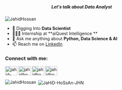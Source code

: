 <h5 align="center"> Let's talk about Data Analyst </h5>

<p align="left"> <img src="https://komarev.com/ghpvc/?username=JahidHossan&label=Profile%20views&color=0e75b6&style=flat" alt="JahidHossan" /> </p>

- 🌱 Digging Into **Data Scientist**
- 👨🏻‍💻 Internship at **aiQuest Intelligence **
- 💬 Ask me anything about **Python, Data Science & AI**
- 📫 Reach me on [LinkedIn](https://www.linkedin.com/in/jahid-hossan-342196258/)

<h3 align="left">Connect with me:</h3>
<p align="left">
<a href="https://www.linkedin.com/in/jahid-hossan-342196258/" target="blank"><img align="center" src="https://raw.githubusercontent.com/rahuldkjain/github-profile-readme-generator/master/src/images/icons/Social/linked-in-alt.svg" alt="jahid-hossan-342196258" height="30" width="40" /></a>
<a href="https://www.kaggle.com/jahidhossen" target="blank"><img align="center" src="https://raw.githubusercontent.com/rahuldkjain/github-profile-readme-generator/master/src/images/icons/Social/kaggle.svg" alt="jahidhossen" height="30" width="40" /></a>
<a href="https://www.facebook.com/jahidhossan9098/" target="blank"><img align="center" src="https://raw.githubusercontent.com/rahuldkjain/github-profile-readme-generator/master/src/images/icons/Social/facebook.svg" alt="jahidhossan9098" height="30" width="40" /></a>
<a href="https://www.hackerrank.com/profile/jahidhossenn9098" target="blank"><img align="center" src="https://raw.githubusercontent.com/rahuldkjain/github-profile-readme-generator/master/src/images/icons/Social/hackerrank.svg" alt="jahidhossenn9098" height="30" width="40" /></a>
</p>

<p><img align="left" src="https://github-readme-stats.vercel.app/api/top-langs?username=JaHiD-HoSsAn-JHN&show_icons=true&locale=en&layout=compact" alt="JahidHossan" /></p>

<p>&nbsp;<img align="center" src="https://github-readme-stats.vercel.app/api?username=JaHiD-HoSsAn-JHN&show_icons=true&locale=en" alt="JaHiD-HoSsAn-JHN" /></p>
